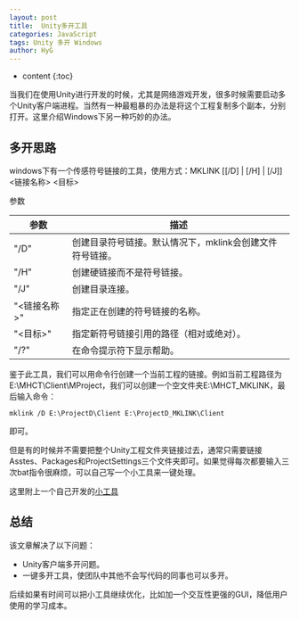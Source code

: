 ```yaml
---
layout: post
title:  Unity多开工具
categories: JavaScript
tags: Unity 多开 Windows
author: HyG
---
```


* content
{:toc}

当我们在使用Unity进行开发的时候，尤其是网络游戏开发，很多时候需要启动多个Unity客户端进程。当然有一种最粗暴的办法是将这个工程复制多个副本，分别打开。这里介绍Windows下另一种巧妙的办法。

<!-- more -->

## 多开思路

windows下有一个传感符号链接的工具，使用方式：MKLINK [[/D] | [/H] | [/J]] <链接名称> <目标>

参数

<table>
  <thead>
    <tr>
      <th>参数</th>
      <th>描述</th>
    </tr>
  </thead>
  <tbody>
	<tr>
      <td>"/D"</td>
      <td>创建目录符号链接。默认情况下，mklink会创建文件符号链接。</td>
    </tr>
	<tr>
      <td>"/H"</td>
      <td>创建硬链接而不是符号链接。</td>
    </tr>
	<tr>
      <td>"/J"</td>
      <td>创建目录连接。</td>
    </tr>
	<tr>
      <td>"<链接名称>"</td>
      <td>指定正在创建的符号链接的名称。</td>
    </tr>
	<tr>
      <td>"<目标>"</td>
      <td>指定新符号链接引用的路径（相对或绝对）。</td>
    </tr>
	<tr>
      <td>"/?"</td>
      <td>在命令提示符下显示帮助。</td>
    </tr>
  </tbody>
</table>

鉴于此工具，我们可以用命令行创建一个当前工程的链接。例如当前工程路径为E:\MHCT\Client\MProject，我们可以创建一个空文件夹E:\MHCT_MKLINK，最后输入命令：

`
mklink /D E:\ProjectD\Client E:\ProjectD_MKLINK\Client
`

即可。

但是有的时候并不需要把整个Unity工程文件夹链接过去，通常只需要链接Asstes、Packages和ProjectSettings三个文件夹即可。如果觉得每次都要输入三次bat指令很麻烦，可以自己写一个小工具来一键处理。

这里附上一个自己开发的<a href="https://github.com/zd304/UnityMultiOpen">小工具</a>

## 总结

该文章解决了以下问题：

* Unity客户端多开问题。
* 一键多开工具，使团队中其他不会写代码的同事也可以多开。

后续如果有时间可以把小工具继续优化，比如加一个交互性更强的GUI，降低用户使用的学习成本。